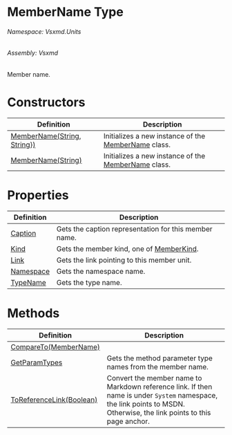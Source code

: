 <a name='T-Vsxmd-Units-MemberName'></a>
# MemberName Type

###### Namespace:  Vsxmd.Units

###### Assembly:  Vsxmd

Member name.

# Constructors

| Definition | Description |
|-|-|
| [MemberName(String, String})](Constructors/Constructors.md) | Initializes a new instance of the [MemberName](./../MemberName.md) class. |
| [MemberName(String)](Constructors/Constructors.md) | Initializes a new instance of the [MemberName](./../MemberName.md) class. |

# Properties

| Definition | Description |
|-|-|
| [Caption](Properties/Caption.md) | Gets the caption representation for this member name. |
| [Kind](Properties/Kind.md) | Gets the member kind, one of [MemberKind](./../../MemberKind/MemberKind.md). |
| [Link](Properties/Link.md) | Gets the link pointing to this member unit. |
| [Namespace](Properties/Namespace.md) | Gets the namespace name. |
| [TypeName](Properties/TypeName.md) | Gets the type name. |

# Methods

| Definition | Description |
|-|-|
| [CompareTo(MemberName)](Methods/CompareTo.md) |  |
| [GetParamTypes](Methods/GetParamTypes.md) | Gets the method parameter type names from the member name. |
| [ToReferenceLink(Boolean)](Methods/ToReferenceLink.md) | Convert the member name to Markdown reference link.  If then name is under `System` namespace, the link points to MSDN.  Otherwise, the link points to this page anchor. |
